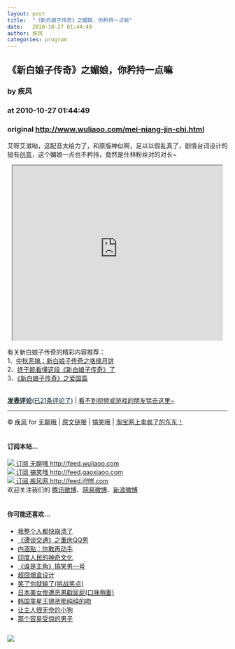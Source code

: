 ```yaml
---
layout: post
title:  "《新白娘子传奇》之媚娘，你矜持一点嘛"
date:   2010-10-27 01:44:49
author: 疾风
categories: program
---
```


## 《新白娘子传奇》之媚娘，你矜持一点嘛
### by 疾风
### at 2010-10-27 01:44:49
### original <http://www.wuliaoo.com/mei-niang-jin-chi.html>

<p>艾呀艾滋呦，这配音太给力了，和原版神似啊，足以以假乱真了，剧情台词设计的挺有<span><a href="http://www.wuliaoo.com" title="创意">创意</a></span>，这个媚娘一点也不矜持，竟然是仕林粉丝对的对长~</p><p><center><iframe src="http://reader.googleusercontent.com/reader/embediframe?src=http://player.youku.com/player.php/sid/XMjA5Njk5ODky/v.swf&amp;width=480&amp;height=400" width="480" height="400"></iframe></center></p><p>有关新白娘子传奇的精彩内容推荐：<br> 1、<a href="http://www.wuliaoo.com/e-gao-bai-niang-zi.html" title="中秋恶搞：新白娘子传奇之咯缘月饼">中秋恶搞：新白娘子传奇之咯缘月饼</a><br> 2、<a href="http://www.wuliaoo.com/xin-bai-niang-zi-chuan-qi-yy.html" title="终于能看懂这段《新白娘子传奇》了">终于能看懂这段《新白娘子传奇》了</a><br> 3、<a href="http://www.wuliaoo.com/669.html" title="《新白娘子传奇》之爱国篇">《新白娘子传奇》之爱国篇</a></p> <br> <a href="http://www.wuliaoo.com/mei-niang-jin-chi.html#comments" style="background:#ecfbff"><strong>发表评论</strong>(已21条评论了)</a> | <a href="http://www.wuliaoo.com/mei-niang-jin-chi.html">看不到视频或游戏的朋友猛击这里~</a><hr> © <a href="http://www.jfffff.com">疾风</a> for <a href="http://www.wuliaoo.com">无聊哦</a> | <a href="http://www.wuliaoo.com/mei-niang-jin-chi.html">原文链接</a> | <a href="http://gaoxiaoo.com">搞笑哦</a> | <a href="http://www.tt9t.com">淘宝网上卖疯了的东东！</a> <br><br><h4>订阅本站…</h4> <a href="http://feed.wuliaoo.com"><img border="0" src="http://www.wuliaoo.com/wp-content/themes/wuliaoo/images/rss.png"> 订阅 无聊哦 http://feed.wuliaoo.com</a> <br> <a href="http://feed.gaoxiaoo.com"><img border="0" src="http://www.wuliaoo.com/wp-content/themes/wuliaoo/images/rss.png"> 订阅 搞笑哦 http://feed.gaoxiaoo.com</a> <br> <a href="http://qg_feed.jfffff.com"><img border="0" src="http://www.wuliaoo.com/wp-content/themes/wuliaoo/images/rss.png"> 订阅 疾风网 http://feed.jfffff.com</a><br> 欢迎关注我们的 <a href="http://t.qq.com/jifengwuliaoo">腾讯微博</a>、<a href="http://t.163.com/wuliaoo">网易微博</a>、<a href="http://t.sina.com.cn/wuliaoo">新浪微博</a> <br><br><h4>你可能还喜欢…</h4><ul><li><a href="http://www.wuliaoo.com/jing-ye-ji-zhe.html">我整个人都快崩溃了</a></li><li><a href="http://www.wuliaoo.com/tan-tan-jiao-tong.html">《谭谈交通》之重庆QQ男</a></li><li><a href="http://www.wuliaoo.com/gan-zai-dong-shou.html">内涵贴：你敢再动手</a></li><li><a href="http://www.wuliaoo.com/ying-du-shen-qi-we-hua.html">印度人民的神奇文化</a></li><li><a href="http://www.wuliaoo.com/shei-zhi-zhu-jue.html">《谁是主角》搞笑男一号</a></li><li><a href="http://www.wuliaoo.com/jiong-yan-he-she-ji.html">超囧烟盒设计</a></li><li><a href="http://www.wuliaoo.com/xiao-dian.html">笑了你就输了(挑战笑点)</a></li><li><a href="http://www.wuliaoo.com/chuo-pi-pi.html">日本美女惨遭恶男戳屁屁(口味稍重)</a></li><li><a href="http://www.wuliaoo.com/chun-chun-wen.html">韩国童星王锡贤那纯纯的吻</a></li><li><a href="http://www.wuliaoo.com/wu-nai-xiao-gou.html">让主人很无奈的小狗</a></li><li><a href="http://www.wuliaoo.com/shou-jing-nan-zi.html">那个容易受惊的男子</a></li></ul><img src="http://www1.feedsky.com/t1/428755910/wuliaoo/feedsky/s.gif?r=http://www.wuliaoo.com/mei-niang-jin-chi.html" border="0" height="0" width="0"><p><a href="http://www1.feedsky.com/r/l/feedsky/wuliaoo/428755910/art01.html"><img border="0" ismap src="http://www1.feedsky.com/r/i/feedsky/wuliaoo/428755910/art01.gif"></a></p>